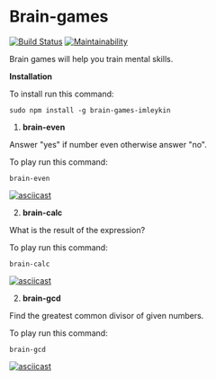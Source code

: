 Brain-games
=====================
[![Build Status](https://travis-ci.org/imleykin/project-lvl1-s364.svg?branch=master)](https://travis-ci.org/imleykin/project-lvl1-s364) [![Maintainability](https://api.codeclimate.com/v1/badges/c7ffb4bcb1d80ff2d392/maintainability)](https://codeclimate.com/github/imleykin/project-lvl1-s364/maintainability)

Brain games will help you train mental skills.

**Installation**

To install run this command:
```
sudo npm install -g brain-games-imleykin
```

1. **brain-even**

Answer "yes" if number even otherwise answer "no".

To play run this command:
```
brain-even
```

[![asciicast](https://asciinema.org/a/S0YLwjKLj06MUoglscVxQIs9k.png)](https://asciinema.org/a/S0YLwjKLj06MUoglscVxQIs9k)

2. **brain-calc**

What is the result of the expression?

To play run this command:
```
brain-calc
```

[![asciicast](https://asciinema.org/a/BwjRhZTbQ1Md1QSDkr0IQsPNl.png)](https://asciinema.org/a/BwjRhZTbQ1Md1QSDkr0IQsPNl)

2. **brain-gcd**

Find the greatest common divisor of given numbers.

To play run this command:
```
brain-gcd
```

[![asciicast](https://asciinema.org/a/Z7CUpZagIfV25hG4IfKYTsKQD.png)](https://asciinema.org/a/Z7CUpZagIfV25hG4IfKYTsKQD)
